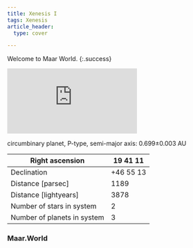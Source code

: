 ```yaml
---
title: Xenesis I
tags: Xenesis
article_header:
  type: cover

---
```


Welcome to Maar World.
{:.success}


<div class="container">
  <iframe class="responsive-iframe" src="https://play.maar.world/?g=8&d=0&c=0" style="border: 0" ></iframe>
</div>


circumbinary planet, P-type, semi-major axis: 0.699±0.003 AU

| Right ascension             | 19 41 11  |
|-----------------------------|-----------|
| Declination                 | +46 55 13 |
| Distance [parsec]           | 1189      |
| Distance [lightyears]       | 3878      |
| Number of stars in system   | 2         |
| Number of planets in system | 3         |



<div class="hero hero--dark" style='background-image: url("/maarWorld.jpg");'>
  <div class="hero__content">
    <h3>Maar.World</h3>
  </div>
</div>


<!--more-->
